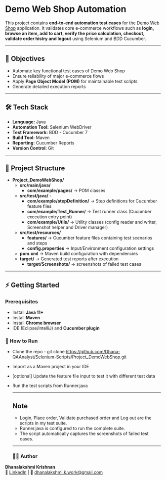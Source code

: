 # Demo Web Shop Automation

This project contains **end-to-end automation test cases** for the [Demo Web Shop](https://demowebshop.tricentis.com/) application.  It validates core e-commerce workflows such as **login, browse an item, add to cart, verify the price calculation, checkout, validate order histry and logout** using Selenium and BDD Cucumber.

---

## 🎯 Objectives
- Automate key functional test cases of Demo Web Shop
- Ensure reliability of major e-commerce flows
- Apply **Page Object Model (POM)** for maintainable test scripts
- Generate detailed execution reports

---

## 🛠️ Tech Stack
- **Language:** Java  
- **Automation Tool:** Selenium WebDriver  
- **Test Framework:** BDD - Cucumber 7  
- **Build Tool:** Maven  
- **Reporting:** Cucumber Reports  
- **Version Control:** Git  

---

## 📂 Project Structure
- **Project_DemoWebShop/**
  - **src/main/java/**
      - **com/example/pages/** → POM classes
  - **src/test/java/**    - 
    - **com/example/stepDefinition/** → Step definitions for Cucumber feature files  
    - **com/example/Test_Runner/** → Test runner class (Cucumber execution entry point)
    - **com/example/Utils/** → Utility classes (config reader and writer, Screenshot helper and Driver manager)  
  - **src/test/resources/**
    - **features/** → Cucumber feature files containing test scenarios and steps  
    - **config.properties** → Input/Environment configuration settings  
  - **pom.xml** → Maven build configuration with dependencies  
  - **target/** → Generated test reports after execution
    - **target/Screenshots/** → screenshots of failed test cases  
    
 ---
  
## ⚡ Getting Started
### Prerequisites
- Install **Java 11+**
- Install **Maven**
- Install **Chrome browser** 
- IDE (Eclipse/IntelliJ) and **Cucumber plugin**
### 🚀 How to Run
- Clone the repo - git clone https://github.com/Dhana-QAAnalyst/Selenium-Scripts/Project_DemoWebShop.git
- Import as a Maven project in your IDE
- [optional] Update the feature file input to test it with different test data
- Run the test scripts from Runner.java

  ---

  ## Note
  - Login, Place order, Validate purchased order and Log out are the scripts in my test suite.
  - Runner.java is configured to run the complete suite.
  - The script automatically captures the screenshots of failed test cases.
    
  ---
  
  ### 👩‍💻 Author
**Dhanalakshmi Krishnan**  
🔗 [LinkedIn](https://www.linkedin.com/in/dhanalakshmi-krishnan/) | 📧 dhanalakshmi.k.work@gmail.com
